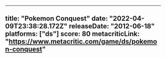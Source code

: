 
---
title: "Pokemon Conquest"
date: "2022-04-09T23:38:28.172Z"
releaseDate: "2012-06-18"
platforms: ["ds"]
score: 80
metacriticLink: "https://www.metacritic.com/game/ds/pokemon-conquest"
---
